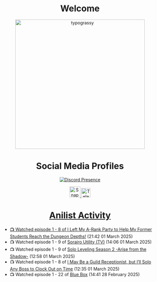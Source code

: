 <div align="center">

# Welcome
<a href="https://github.com/kawarimidoll/typograssy">
    <img alt="typograssy" src="https://typograssy.deno.dev/api?text=%E3%82%88%E3%81%86%E3%81%93%E3%81%9D%E3%81%BF%E3%81%AA%E3%81%95%E3%82%93%20-%20Sheby--&&l0=none&l1=82d9d0&l2=027353&l3=038c4c&l4=01402e&bg=none&frame=none&speed=100&comment=" width="421.99">
</a>

</div>

<div align="center">

# Social Media Profiles

[![Discord Presence](https://lanyard.cnrad.dev/api/612532963938271232)](https://discord.com/users/612532963938271232)


<a href="https://www.snapchat.com/add/a.sheby" title="Snapchat Profile">
    <img src="https://www.freepnglogos.com/uploads/snapchat-logo-png-0.png" width="35" alt="Snapchat Logo" />


<a href="https://t.me/ASheby" title="Telegram Profile">
    <img src="https://www.freepnglogos.com/uploads/telegram-logo-png-0.png" width="30" alt="Telegram Logo" />


</div>

<div align="center">

# Anilist Activity

</div>

<!-- ANILIST_ACTIVITY:start -->

-   📺 Watched episode 1 - 8 of [I Left My A-Rank Party to Help My Former Students Reach the Dungeon Depths!](https://anilist.co/anime/180812) (21:42 01 March 2025)
-   📺 Watched episode 1 - 9 of [Sorairo Utility (TV)](https://anilist.co/anime/174596) (14:06 01 March 2025)
-   📺 Watched episode 1 - 9 of [Solo Leveling Season 2 -Arise from the Shadow-](https://anilist.co/anime/176496) (12:58 01 March 2025)
-   📺 Watched episode 1 - 8 of [I May Be a Guild Receptionist, but I’ll Solo Any Boss to Clock Out on Time](https://anilist.co/anime/167143) (12:35 01 March 2025)
-   📺 Watched episode 1 - 22 of [Blue Box](https://anilist.co/anime/170942) (14:41 28 February 2025)

<!-- ANILIST_ACTIVITY:end -->

